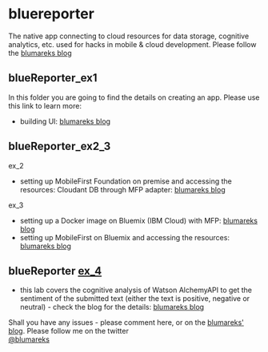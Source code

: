 # bluereporter
The native app connecting to cloud resources for data storage, cognitive analytics, etc. used for hacks in mobile &amp; cloud development. Please follow the [blumareks blog](http://blumareks.blogspot.com)

## blueReporter_ex1
In this folder you are going to find the details on creating an app. Please use this link to learn more:
* building UI: [blumareks blog](http://blumareks.blogspot.com/2016/01/blue-reporter-v20-gets-swiftly-into_13.html)


## blueReporter_ex2_3
ex_2
* setting up MobileFirst Foundation on premise and accessing the resources: Cloudant DB through MFP adapter: [blumareks blog](http://blumareks.blogspot.com/2016/01/blue-reporter-v20-gets-swiftly-into_12.html)

ex_3
* setting up a Docker image on Bluemix (IBM Cloud) with MFP: [blumareks blog](http://blumareks.blogspot.com/2016/01/blue-reporter-v20-gets-swiftly-into.html)
* setting up MobileFirst on Bluemix and accessing the resources: [blumareks blog](http://blumareks.blogspot.com/2016/01/blue-reporter-v20-gets-swiftly-into_26.html)

## blueReporter [ex_4](https://github.com/blumareks/bluereporter/tree/master/AppWithWatsonSentiment)
* this lab covers the cognitive analysis of Watson AlchemyAPI to get the sentiment of the submitted text (either the text is positive, negative or neutral) - check the blog for the details: [blumareks blog](http://blumareks.blogspot.com/2016/03/blue-reporter-v21-gets-cognitive-in.html)


Shall you have any issues - please comment here, or on the [blumareks' blog](http://blumareks.blogspot.com).
Please follow me on the twitter<br>
[@blumareks](https://twitter.com/blumareks)
